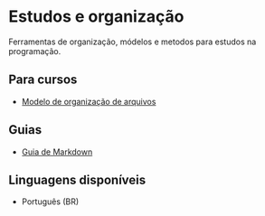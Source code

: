 # Estudos e organização

 Ferramentas de organização, módelos e metodos para estudos na programação.

## Para cursos

- [Modelo de organização de arquivos](https://github.com/CoralineVi/studies_organization/tree/main/nome_curso)  

## Guias

- [Guia de Markdown](https://coralinevi.notion.site/Programa-o-a24562814e9a43e89ed65905c9f45d0b?pvs=4)

## Linguagens disponíveis

- Português (BR)
